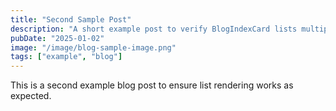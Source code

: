 ```yaml
---
title: "Second Sample Post"
description: "A short example post to verify BlogIndexCard lists multiple entries."
pubDate: "2025-01-02"
image: "/image/blog-sample-image.png"
tags: ["example", "blog"]
---
```


This is a second example blog post to ensure list rendering works as expected.

